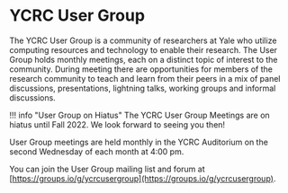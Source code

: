 # YCRC User Group

The YCRC User Group is a community of researchers at Yale who utilize computing resources and technology to enable their research. The User Group holds monthly meetings, each on a distinct topic of interest to the community. During meeting there are opportunities for members of the research community to teach and learn from their peers in a mix of panel discussions, presentations, lightning talks, working groups and informal discussions.

!!! info "User Group on Hiatus"
    The YCRC User Group Meetings are on hiatus until Fall 2022. We look forward to seeing you then!

User Group meetings are held monthly in the YCRC Auditorium on the second Wednesday of each month at 4:00 pm.

You can join the User Group mailing list and forum at [https://groups.io/g/ycrcusergroup](https://groups.io/g/ycrcusergroup).
